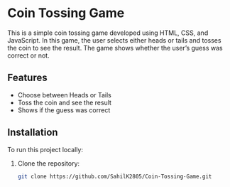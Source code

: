 # Coin Tossing Game

This is a simple coin tossing game developed using HTML, CSS, and JavaScript. In this game, the user selects either heads or tails and tosses the coin to see the result. The game shows whether the user’s guess was correct or not.

## Features
- Choose between Heads or Tails
- Toss the coin and see the result
- Shows if the guess was correct

## Installation
To run this project locally:
1. Clone the repository:
   ```bash
   git clone https://github.com/SahilK2805/Coin-Tossing-Game.git
